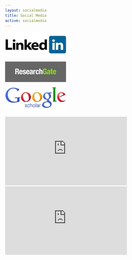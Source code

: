 ```yaml
---
layout: socialmedia
title: Social Media
active: socialmedia
---
```


<div class="splitright">
<a href="https://www.linkedin.com/in/przemek-dera-5a243958" target="_blank"><img src="images/LinkedIn.jpg" width="200"></a>

<a href="https://www.researchgate.net/profile/Przemyslaw_Dera?ev=prf_highl" target="_blank"><img src="images/ResearchGate.jpg" width="200"></a>

<a href="https://scholar.google.com/citations?hl=en&user=ahzkJqcAAAAJ" target="_blank"><img src="images/GoogleScholar.jpg" width="200"></a>
</div>

<iframe width="400" height="225" src="https://www.youtube.com/embed/GtXwPu-r3DE" frameborder="0" allowfullscreen></iframe>

<iframe width="400" height="225" src="https://www.youtube.com/embed/tM0sErJ6rKg" float="center" frameborder="0" allowfullscreen></iframe>

